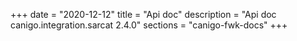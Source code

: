 +++
date        = "2020-12-12"
title       = "Api doc"
description = "Api doc canigo.integration.sarcat 2.4.0"
sections    = "canigo-fwk-docs"
+++